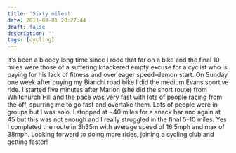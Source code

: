 ```yaml
---
title: 'Sixty miles!'
date: 2011-08-01 20:27:44
draft: false
description: ''
tags: [cycling]
---
```


It's been a bloody long time since I rode that far on a bike and the final 10 miles were those of a suffering knackered empty excuse for a cyclist who is paying for his lack of fitness and over eager speed-demon start. On Sunday one week after buying my Bianchi road bike I did the medium Evans sportive ride. I started five minutes after Marion (she did the short route) from Whitchurch Hill and the pace was very fast with lots of people racing from the off, spurring me to go fast and overtake them. Lots of people were in groups but I was solo. I stopped at ~40 miles for a snack bar and again at 45 but this was not enough and I really struggled in the final 5-10 miles. Yes I completed the route in 3h35m with average speed of 16.5mph and max of 38mph. Looking forward to doing more rides, joining a cycling club and getting faster!